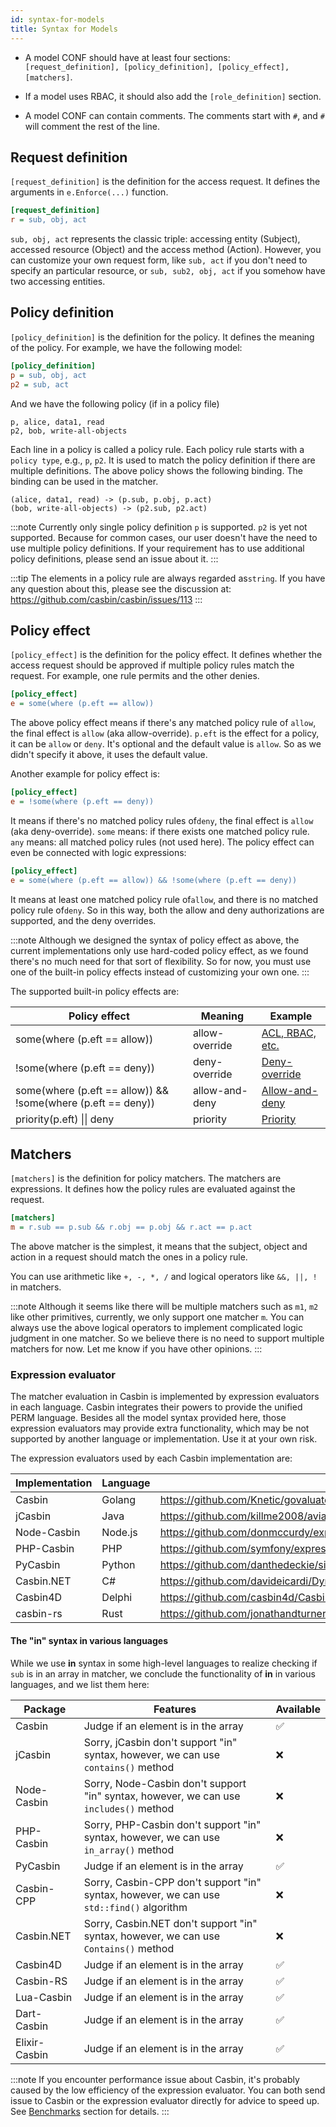 ```yaml
---
id: syntax-for-models
title: Syntax for Models
---
```


- A model CONF should have at least four sections: ``[request_definition], [policy_definition], [policy_effect], [matchers]``.

- If a model uses RBAC, it should also add the ``[role_definition]`` section.

- A model CONF can contain comments. The comments start with ``#``, and ``#`` will comment the rest of the line.

## Request definition

``[request_definition]`` is the definition for the access request. It defines the arguments in ``e.Enforce(...)`` function.

```ini
[request_definition]
r = sub, obj, act
```

``sub, obj, act`` represents the classic triple: accessing entity (Subject), accessed resource (Object) and the access method (Action). However, you can customize your own request form, like ``sub, act`` if you don't need to specify an particular resource, or ``sub, sub2, obj, act`` if you somehow have two accessing entities.

## Policy definition

``[policy_definition]`` is the definition for the policy. It defines the meaning of the policy. For example, we have the following model:

```ini
[policy_definition]
p = sub, obj, act
p2 = sub, act
```

And we have the following policy (if in a policy file)

```
p, alice, data1, read
p2, bob, write-all-objects
```

Each line in a policy is called a policy rule. Each policy rule starts with a ``policy type``, e.g., `p`, `p2`. It is used to match the policy definition if there are multiple definitions. The above policy shows the following binding. The binding can be used in the matcher.

```
(alice, data1, read) -> (p.sub, p.obj, p.act)
(bob, write-all-objects) -> (p2.sub, p2.act)
```

:::note
Currently only single policy definition ``p`` is supported. ``p2`` is yet not supported. Because for common cases, our user doesn't have the need to use multiple policy definitions. If your requirement has to use additional policy definitions, please send an issue about it.
:::

:::tip
The elements in a policy rule are always regarded as``string``. If you have any question about this, please see the discussion at: https://github.com/casbin/casbin/issues/113
:::

## Policy effect

``[policy_effect]`` is the definition for the policy effect. It defines whether the access request should be approved if multiple policy rules match the request. For example, one rule permits and the other denies.
    
```ini
[policy_effect]
e = some(where (p.eft == allow))
```

The above policy effect means if there's any matched policy rule of ``allow``, the final effect is ``allow`` (aka allow-override). ``p.eft`` is the effect for a policy, it can be ``allow`` or ``deny``. It's optional and the default value is ``allow``. So as we didn't specify it above, it uses the default value.

Another example for policy effect is:

```ini
[policy_effect]
e = !some(where (p.eft == deny))
```

It means if there's no matched policy rules of``deny``, the final effect is ``allow`` (aka deny-override). ``some`` means: if there exists one matched policy rule. ``any`` means: all matched policy rules (not used here). The policy effect can even be connected with logic expressions:

```ini
[policy_effect]
e = some(where (p.eft == allow)) && !some(where (p.eft == deny))
```

It means at least one matched policy rule of``allow``, and there is no matched policy rule of``deny``. So in this way, both the allow and deny authorizations are supported, and the deny overrides.

:::note
Although we designed the syntax of policy effect as above, the current implementations only use hard-coded policy effect, as we found there's no much need for that sort of flexibility. So for now, you must use one of the built-in policy effects instead of customizing your own one.
:::

The supported built-in policy effects are:

Policy effect | Meaning | Example
----|------|----
some(where (p.eft == allow)) | allow-override | [ACL, RBAC, etc.](/docs/en/supported-models#examples)
!some(where (p.eft == deny)) | deny-override | [Deny-override](/docs/en/supported-models#examples)
some(where (p.eft == allow)) && !some(where (p.eft == deny)) | allow-and-deny | [Allow-and-deny](/docs/en/supported-models#examples)
priority(p.eft) &#124;&#124; deny | priority | [Priority](/docs/en/supported-models#examples)

## Matchers

``[matchers]`` is the definition for policy matchers. The matchers are expressions. It defines how the policy rules are evaluated against the request.

```ini
[matchers]
m = r.sub == p.sub && r.obj == p.obj && r.act == p.act
```

The above matcher is the simplest, it means that the subject, object and action in a request should match the ones in a policy rule.

You can use arithmetic like ``+, -, *, /`` and logical operators like ``&&, ||, !`` in matchers.

:::note
Although it seems like there will be multiple matchers such as ``m1``, ``m2`` like other primitives, currently, we only support one matcher ``m``. You can always use the above logical operators to implement complicated logic judgment in one matcher. So we believe there is no need to support multiple matchers for now. Let me know if you have other opinions.
:::

### Expression evaluator

The matcher evaluation in Casbin is implemented by expression evaluators in each language. Casbin integrates their powers to provide the unified PERM language. Besides all the model syntax provided here, those expression evaluators may provide extra functionality, which may be not supported by another language or implementation. Use it at your own risk.

The expression evaluators used by each Casbin implementation are:

Implementation | Language | Expression evaluator
----|----|----
Casbin | Golang | https://github.com/Knetic/govaluate
jCasbin | Java | https://github.com/killme2008/aviator
Node-Casbin | Node.js | https://github.com/donmccurdy/expression-eval
PHP-Casbin | PHP | https://github.com/symfony/expression-language
PyCasbin | Python | https://github.com/danthedeckie/simpleeval
Casbin.NET | C# | https://github.com/davideicardi/DynamicExpresso
Casbin4D | Delphi | https://github.com/casbin4d/Casbin4D/tree/master/SourceCode/Common/Third%20Party/TExpressionParser
casbin-rs | Rust | https://github.com/jonathandturner/rhai


#### The "in" syntax in various languages
While we use **in** syntax in some high-level languages to realize checking if ```sub``` is in an array in matcher, we conclude the functionality of **in** in various languages, and we list them here:

|Package|Features|Available|
|-|-|-|
|Casbin|Judge if an element is in the array|✅|
|jCasbin|Sorry, jCasbin don't support "in" syntax, however, we can use ```contains()``` method|❌|
|Node-Casbin|Sorry, Node-Casbin don't support "in" syntax, however, we can use ```includes()``` method|❌|
|PHP-Casbin|Sorry, PHP-Casbin don't support "in" syntax, however, we can use ```in_array()``` method|❌|
|PyCasbin|Judge if an element is in the array|✅|
|Casbin-CPP|Sorry, Casbin-CPP don't support "in" syntax, however, we can use ```std::find()``` algorithm|❌|
|Casbin.NET|Sorry, Casbin.NET don't support "in" syntax, however, we can use ```Contains()``` method|❌|
|Casbin4D|Judge if an element is in the array|✅|
|Casbin-RS|Judge if an element is in the array|✅|
|Lua-Casbin|Judge if an element is in the array|✅|
|Dart-Casbin|Judge if an element is in the array|✅|
|Elixir-Casbin|Judge if an element is in the array|✅|

:::note
If you encounter performance issue about Casbin, it's probably caused by the low efficiency of the expression evaluator. You can both send issue to Casbin or the expression evaluator directly for advice to speed up. See [Benchmarks](/docs/en/benchmark) section for details.
:::
